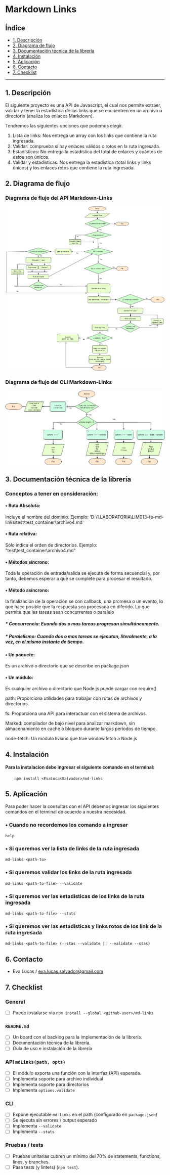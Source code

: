 # Markdown Links

## Índice

* [1. Descripción](#1-Descripción)
* [2. Diagrama de flujo](#2-Diagrama-de-flujo)
* [3. Documentación técnica de la librería](#6-Documentación-técnica-de-la-librería)
* [4. Instalación](#3-Instalación)
* [5. Aplicación](#4-Aplicación)
* [6. Contacto](#5-Contacto)
* [7. Checklist](#8-checklist)

***

## 1. Descripción
El siguiente proyecto es una API de Javascript, el cual nos permite extraer, validar y tener la estadística de los links que se encuentren en un archivo o directorio (analiza los enlaces Markdown).

Tendremos las siguientes opciones que podemos elegir.
1.	Lista de links: Nos entrega un array con los links que contiene la ruta ingresada.
2.	Validar: comprueba si hay enlaces válidos o rotos en la ruta ingresada.
3.	Estadísticas: No entrega la estadística del total de enlaces y cuántos de estos son únicos.
4.	Validar y estadísticas: Nos entrega la estadística (total links y links únicos) y los enlaces rotos que contiene la ruta ingresada. 


## 2. Diagrama de flujo
### Diagrama de flujo del API Markdown-Links
![img](img\DIAGRAMA_API.jpg)

### Diagrama de flujo del CLI Markdown-Links
![img](img\DIAGRAMA_CLI.jpg)

## 3. Documentación técnica de la librería

### Conceptos a tener en consideración: 
#### •	Ruta Absoluta: 
Incluye el nombre del dominio.
Ejemplo: 'D:\\1.LABORATORIA\\LIM013-fe-md-links\\test\\test_container\\archivo4.md'

#### •	Ruta relativa: 
Sólo indica el orden de directorios.
Ejemplo: "test\\test_container\\archivo4.md"

#### •	Métodos síncrono: 
Toda la operación de entrada/salida se ejecuta de forma secuencial y, por tanto, debemos esperar a que se complete para procesar el resultado.

#### •	Método asíncrono: 
la finalización de la operación se con callback, una promesa o un evento, lo que hace posible que la respuesta sea procesada en diferido. Lo que permite que las tareas sean concurrentes o paralelo 
##### *	Concurrencia: Euando dos o mas tareas progresan simultáneamente.
##### * Paralelismo: Cuando dos o mas tareas se ejecutan, literalmente, a la vez, en el mismo instante de tiempo.

#### •	Un paquete: 
Es un archivo o directorio que se describe en package.json

#### •	Un módulo: 
Es cualquier archivo o directorio que Node.js puede cargar con require()

path: Proporciona utilidades para trabajar con rutas de archivos y directorios.

fs: Proporciona una API para interactuar con el sistema de archivos.

Marked: compilador de bajo nivel para analizar markdown, sin almacenamiento en caché o bloqueo durante largos períodos de tiempo.

node-fetch: Un módulo liviano que trae window.fetch a Node.js



## 4. Instalación
#### Para la instalacion debe ingresar el siguiente comando en el terminal:
        npm install <EvaLucasSalvador>/md-links

## 5. Aplicación
Para poder hacer la consultas con el API debemos ingresar los siguientes comandos en el terminal de acuerdo a nuestra necesidad.
### •	Cuando no recordemos los comando a ingresar
    help
### •	Si queremos ver la lista de links de la ruta ingresada
    md-links <path-to>
### •	Si queremos validar los links de la ruta ingresada
    md-links <path-to-file> --validate
### •	Si queremos ver las estadisticas de los links de la ruta ingresada
    md-links <path-to-file> --stats
### •	Si queremos ver las estadisticas y links rotos de los link de la ruta ingresada
    md-links <path-to-file> (--stas --validate || --validate --stas)



## 6. Contacto
*   Eva Lucas /
eva.lucas.salvador@gmail.com

## 7. Checklist

### General

* [ ] Puede instalarse via `npm install --global <github-user>/md-links`

### `README.md`

* [ ] Un board con el backlog para la implementación de la librería.
* [ ] Documentación técnica de la librería.
* [ ] Guía de uso e instalación de la librería

### API `mdLinks(path, opts)`

* [ ] El módulo exporta una función con la interfaz (API) esperada.
* [ ] Implementa soporte para archivo individual
* [ ] Implementa soporte para directorios
* [ ] Implementa `options.validate`

### CLI

* [ ] Expone ejecutable `md-links` en el path (configurado en `package.json`)
* [ ] Se ejecuta sin errores / output esperado
* [ ] Implementa `--validate`
* [ ] Implementa `--stats`

### Pruebas / tests

* [ ] Pruebas unitarias cubren un mínimo del 70% de statements, functions,
  lines, y branches.
* [ ] Pasa tests (y linters) (`npm test`).
